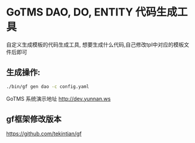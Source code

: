 # GoTMS DAO, DO, ENTITY 代码生成工具

自定义生成模板的代码生成工具, 想要生成什么代码,自己修改tpl中对应的模板文件后即可

## 生成操作:
~~~sh
./bin/gf gen dao -c config.yaml
~~~


GoTMS 系统演示地址
http://dev.yunnan.ws


## gf框架修改版本
https://github.com/tekintian/gf

